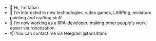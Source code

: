 - 👋 Hi, I’m tatian
- 👀 I’m interested in new technologies, video games, LARPing, miniature painting and crafting stuff
- 🤖 I’m now working as a RPA-developer, making other people's work easier via robotization.
- 📫 You can contact me via telegram @tans4tans

<!---
tans4tans/tans4tans is a ✨ special ✨ repository because its `README.md` (this file) appears on your GitHub profile.
You can click the Preview link to take a look at your changes.
- 🌱 I’m currently learning iOS development
--->
